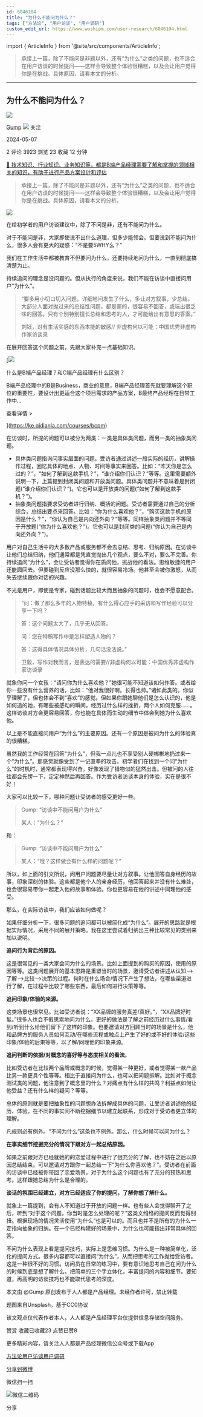 ```yaml
---
id: 6046104
title: "为什么不能问为什么？"
tags: ["方法论", "用户访谈", "用户调研"]
custom_edit_url: https://www.woshipm.com/user-research/6046104.html
---
```

import { ArticleInfo } from '@site/src/components/ArticleInfo';

<ArticleInfo
    author="Gump"
    authorLink="https://www.woshipm.com/u/1579723"
    published="2024-05-07"
    views={3923}
    comments={2}
    collects={23}
/>

> 承接上一篇，除了不能问是非题以外，还有“为什么”之类的问题，也不适合在用户访谈的时候提问——这样会导致整个体验很糟糕，以及会让用户觉得你是在挑战。具体原因，请看本文的分析。

---

## 为什么不能问为什么？

[![](https://static.woshipm.com/view/woshipm_api_def_20240506095708_4674.png?imageView2/1/w/72/h/72/q/100)](https://www.woshipm.com/u/1579723)

[Gump](https://www.woshipm.com/u/1579723) ![](https://static.woshipm.com/tag/1101_1@2x.png) 关注

2024-05-07

2 评论 3923 浏览 23 收藏 12 分钟

[🔗 技术知识、行业知识、业务知识等，都是B端产品经理需要了解和掌握的领域相关的知识，有助于进行产品方案设计和评估](https://ke.qidianla.com/courses/bcpm)

> 承接上一篇，除了不能问是非题以外，还有“为什么”之类的问题，也不适合在用户访谈的时候提问——这样会导致整个体验很糟糕，以及会让用户觉得你是在挑战。具体原因，请看本文的分析。

![](https://image.woshipm.com/2023/04/13/3712b87e-d9de-11ed-8440-00163e0b5ff3.jpg)

在给初学者的用户访谈建议中，除了不问是非，还有不能问为什么。

对于不能问是非，大家即使说不出什么道理，但多少能领会。但要说到不能问为什么，很多人会有更大的疑惑：“不是要5WHY么？”

我们在工作生活中都被教育不但要问为什么，还要持续地问为什么，一直到彻底搞清楚为止。

持续追问的理念是没问题的。但从执行的角度来说，我们不能在访谈中直接问用户“为什么”。

> “要多用小切口切入问题，详细地问发生了什么，多让对方叙事，少总结。大部分人面对抛过来的总结性问题，都是蒙的，很容易不回答，或端出很乏味的回答。只有个别特别擅长总结和思考的人，才可能给出有意思的答案。”
> 
> 刘钰，对有生活实感的东西本能的敏感// 非虚构何以可能：中国优秀非虚构作家访谈录

在展开回答这个问题之前，先跟大家补充一点基础知识。

[![](https://image.woshipm.com/2023/07/27/6f50fd24-2c7f-11ee-875d-00163e0b5ff3.png)

什么是B端产品经理？和C端产品经理有什么区别？

B端产品经理中的B是Business，商业的意思，B端产品经理首先就要理解这个职位的重要性，要设计出更适合这个项目需求的产品方案，B最终产品经理在日常工作中...

查看详情 >

](https://ke.qidianla.com/courses/bcpm)

在访谈时，所提的问题可以被分为两类：一类是具体类问题，而另一类的抽象类问题。

*   具体类问题指询问事实层面的问题。受访者通过讲述一段实际的经历，讲解操作过程，回忆具体的地点、人物、时间等事实来回答。比如：“昨天你是怎么过的？”，“如何了解到这款手机？”，“谁介绍你们认识？”等等。这里需要额外说明一下，上篇提到封闭类问题和开放类问题。具体类问题并不意味着是封闭题(“谁介绍你们认识？”)。它也可以是开放类的问题(“如何了解到这款手机？”)。
*   抽象类问题指要求受访者进行归纳、概括的问题。受访者需要通过自己的分析综合，总结出要点来回答。比如：“你为什么喜欢他？”，“购买这款手机的原因是什么？”，“你认为自己是内向还外向？”等等。同样抽象类问题并不等同于开放题(“你为什么喜欢他？”)。它也可以是封闭类的问题(“你认为自己是内向还外向？”)。

用户对自己生活中的大多数产品或服务都不会去总结、思考、归纳原因。在访谈中让他们总结归纳，他们通常都是凭直觉抛出几个观点，要么不对，要么不完善。你持续追问“为什么”，会让受访者觉得你在质问他，挑战他的看法。思维敏捷的用户还能圆回去。但要碰到反应没那么快的，就很容易冷场。他甚至会被你激怒，从而失去继续跟你对话的兴趣。

不光是用户，即使是专家，碰到话题比较大而且抽象的问题时，也会不愿意配合。

> “问：做了那么多年的人物特稿，有什么得心应手的采访和写作经验可以分享一下吗？
> 
> 答：这个问题太大了，几乎无从回答。
> 
> 问：您在特稿写作中是怎样塑造人物的？
> 
> 答：这得具体情况具体分析，几句话没法说。”
> 
> 卫毅，写作对我而言，是表达的需要//非虚构何以可能：中国优秀非虚构作家访谈录

就象你问一个女孩：“请问你为什么喜欢他？”她很可能不知道该如何作答。或者给你一些没有什么营养的话，比如：“他对我很好啊。长得也帅。”诸如此类的。你似乎理解了，但也体会不到“喜欢”的感觉。但如果你跟她聊他们是怎么认识的，他是如何追的她，有哪些被感动的瞬间，经历过什么样的挫折，两个人如何克服……。这样访谈对方会更容易回答，你也能在具体而生动的细节中体会到她为什么喜欢他。

以上是不能直接问用户“为什么”的主要原因。还有一个原因是被问为什么的体验真的很糟糕。

虽然我的工作经常在回答“为什么”，但我一点儿也不享受别人硬梆梆地扔过来一个“为什么”。那感觉就像受到了一记直拳的攻击。初学者们在找到一个问“为什么”的时机时，通常都表现得兴奋，好像发现了猎物似的猛然出击。但被问的人往往都会先愣一下，定定神然后再回答。作为受访者访谈本身的体验，实在是很不好！

大家可以比较一下，哪种问题让受访者的感受更好一些。

> Gump: “访谈中不能问用户为什么”
> 
> 某人：“为什么？”

和：

> Gump: “访谈中不能问用户为什么”
> 
> 某人：“哦？这样做会有什么样的问题呢？”

所以，如上面的引文所说，问用户问题要尽量让对方叙事。让他回答自身经历的故事，印象深刻的体验。这些都是他个人的亲身经历，他回答起来并没有什么难处，也会很容易带你一起走入他的故事和体验。你也更容易在他的讲述中同理他的感受。

那么，在实际访谈中，我们应该如何做呢？

如果仔细分析一下，很多问题的追问都可以被简化成“为什么”。展开的思路就是根据实际情况，采用不同的展开策略。我在这里尝试着归纳出三种比较常见的类别来加以说明。

**追问行为背后的原因。**

这是很常见的一类大家会问为什么的场景。比如上面提到的购买的原因，使用的原因等等。这类问题展开的基本思路是重塑当时的场景，邀请受访者讲述从认知—>了解—>比较–>决策的过程。何时在什么场合/情况下产生了想法，在哪些渠道进行了解，在过程中比较了哪些东西，最后如何进行决策等等。

**追问印象/体验的来源。**

这类场景也很常见。比如受访者说：“XX品牌的服务真差/真好。”，“XX品牌好时髦。”很多人也会不假思索地问为什么。更好的做法是了解之前经历过什么事情/看到/听到什么给他们留下了这样的印象。也要邀请对方回顾当时的场景是什么，他和品牌方的服务人员如何互动/在哪些流程或触点上产生了好的或不好的体验/这些印象/体验的后果等等，以了解/同理他的印象来源。

**追问判断的依据/对概念的喜好等与态度相关的看法**。

比如受访者在比较两个品牌或概念的时候，觉得某一种更好，或者觉得某一款产品比另一款更具个性等等。相比于直接问为什么，也可以把问题拆解。比如对于概念测试类的问题，他注意到了概念里的什么？对痛点有什么样的共鸣？利益点如何让他受益？还有什么样的疑问？等等。

总体的原则就是要把抽象性的问题想办法拆解成具体的问题，让受访者讲述他的经历、体验，在不同的事实间不断挖掘细节以建立起联系，形成对于受访者更立体的理解。

凡规则必有例外。“不问为什么”这条也不例外。那么，什么时候可以问为什么？

**在事实细节挖掘充分的情况下跟对方一起总结原因。**

如果之前跟对方已经就她的的恋爱过程中进行了很充分的了解，也不妨在之后以原因总结结束。可以邀请对方跟你一起总结一下“为什么你喜欢他？”。受访者在前面的访谈中已经被你带回了恋爱场景，对于为什么这个问题也有了充分的预热和思考。这样跟她总结为什么是合理的。

**谈话的氛围已经建立，对方已经适应了你的提问，了解你想了解什么。**

就象上一篇提到，会有人不知道过于开放的问题一样。也有些人会觉得聊开了之后，听到“对于这个问题，你当时是怎么处理的呢？”这类文绉绉的提问反而觉得别扭。根据现场的情况灵活使用“为什么”也是可以的。而且也并不是所有的为什么一定指向抽象的归纳。在一个已经构建好的场景中，为什么也可能指出非常具体的回答。

不问为什么表现上看是提问技巧，实际上是思维习惯。为什么是一种被简单化，泛化的提问方式。很多内容都可以直接问“为什么”，从而把思考的工作抛给受访者。这是一种很不好的习惯。访问员在日常的练习中，要有意识地思考自己在问为什么的时候到底是想了解什么。把简单的三个字立体化，丰富提问的内容和细节。要知道，再高明的访谈技巧也不能取代思考的深度。

本文由 @Gump 原创发布于人人都是产品经理。未经作者许可，禁止转载

题图来自Unsplash，基于CC0协议

该文观点仅代表作者本人，人人都是产品经理平台仅提供信息存储空间服务。

赞赏 收藏已收藏23 点赞已赞8

更多精彩内容，请关注人人都是产品经理微信公众号或下载App

[方法论](https://www.woshipm.com/tag/%e6%96%b9%e6%b3%95%e8%ae%ba)[用户访谈](https://www.woshipm.com/tag/%e7%94%a8%e6%88%b7%e8%ae%bf%e8%b0%88)[用户调研](https://www.woshipm.com/tag/%e7%94%a8%e6%88%b7%e8%b0%83%e7%a0%94)

[分享到微博](https://service.weibo.com/share/share.php?appkey=2775287854&title=为什么不能问为什么？&url=https://www.woshipm.com/user-research/6046104.html&pic=https://image.woshipm.com/2023/04/13/3712b87e-d9de-11ed-8440-00163e0b5ff3.jpg)

微信扫一扫

![微信二维码](https://api.pwmqr.com/qrcode/create/?url=https://www.woshipm.com/user-research/6046104.html)

分享